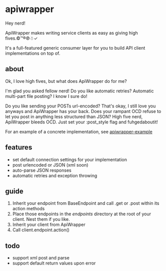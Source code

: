 # apiwrapper

Hey nerd!


ApiWrapper makes writing service clients as easy as giving high fives.©™®℗☃✓

It's a full-featured generic consumer layer for you to build API client implementations on top of.


## about

Ok, I love high fives, but what does ApiWrapper do for me?

I'm glad you asked fellow nerd! Do you like automatic retries? Automatic multi-part file posting? I know I sure do!

Do you like sending your POSTs url-encoded? That's okay, I still love you anyways and ApiWrapper has your back. Does your rampant OCD refuse to let you post in anything less structured than JSON? High five nerd, ApiWrapper bleeds OCD. Just set your :post_style flag and fuhgedaboutit!

For an example of a concrete implementation, see [apiwrapper-example](https://github.com/mLewisLogic/apiwrapper-example)


## features
* set default connection settings for your implementation
* post urlencoded or JSON (xml soon)
* auto-parse JSON responses
* automatic retries and exception throwing


## guide
1. Inherit your endpoint from BaseEndpoint and call .get or .post within its action methods
2. Place those endpoints in the *endpoints* directory at the root of your client. Nest them if you like.
3. Inherit your client from ApiWrapper
4. Call client.endpoint.action()


## todo
* support xml post and parse
* support default return values upon error
